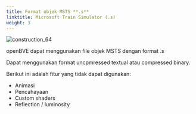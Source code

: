 ```yaml
---
title: Format objek MSTS **.s**
linktitle: Microsoft Train Simulator (.s)
weight: 3
---
```


![construction_64](/images/construction_64.png)

openBVE dapat menggunakan file objek MSTS dengan format .s

Dapat menggunakan format uncpmressed textual atau compressed binary.

Berikut ini adalah fitur yang tidak dapat digunakan:

- Animasi
- Pencahayaan
- Custom shaders
- Reflection / luminosity